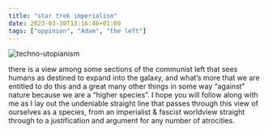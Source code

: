 ```yaml
---
title: "star trek imperialism"
date: 2023-03-30T13:16:46+01:00
tags: ["oppinion", "Adam", "the left"]
---
```


![techno-utopianism](/technoutopianism_white.png)

there is a view among some sections of the communist left that sees humans as destined to expand into the galaxy, and what’s more that we are entitled to do this and a great many other things in some way “against” nature because we are a “higher species”. I hope you will follow along with me as I lay out the undeniable straight line that passes through this view of ourselves as a species, from an imperialist & fascist worldview straight through to a justification and argument for any number of atrocities.
